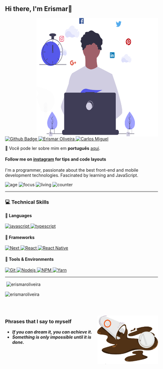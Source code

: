 ## Hi there, I'm Erismar👋

<img
	src="https://github.com/erismaroliveira/erismaroliveira/blob/main/ativos/dev_productivit.svg?raw=true"
	width="400px"
	height="390px"
	align="right"
/>

<!--
[![Site Badge](https://img.shields.io/badge/%20-site%20pessoal-blueviolet)](https://site/)
-->
<a href="https://github.com/erismaroliveira">
      <img alt="Github Badge" src="https://img.shields.io/badge/-Github-5659EB?style=for-the-badge&logo=Github&logoColor=white&link=https://github.com/erismaroliveira" />
</a>
<a href="https://www.linkedin.com/in/erismar-oliveirapro">
      <img alt="Erismar Oliveira" src="https://img.shields.io/badge/-Erismar%20Oliveira-5659EB?style=for-the-badge&logo=Linkedin&logoColor=white" />
</a>
<a href="mailto:erismar.consultoria@gmail.com">
      <img alt="Carlos Miguel" src="https://img.shields.io/badge/-Gmail-5659EB?style=for-the-badge&logo=Gmail&logoColor=white&link=mailto:erismar.consultoria@gmail.com" />
</a>


🔡 Você pode ler sobre mim em <b>português</b> [aqui](https://github.com/erismaroliveira/erismaroliveira/blob/master/README.pt-br.md).

#### Follow me on [instagram](https://www.instagram.com/erismardev/) for tips and code layouts

I'm a programmer, passionate about the best front-end and mobile development technologies. Fascinated by learning and JavaScript.

![age](https://img.shields.io/badge/age-27-blue)
![focus](https://img.shields.io/badge/focus-FullStack-brightgreen)
![living](https://img.shields.io/badge/living-Brazil-3c9)
![counter](https://visitor-badge.laobi.icu/badge?page_id=erismaroliveira.visitor-badge)

---

### :computer: Technical Skills

####  :speech_balloon: Languages

<!--
<img
	src="https://github.com/erismaroliveira/erismaroliveira/blob/main/ativos/product_iteration.svg?raw=true"
	width="400px"
	height="390px"
	align="right"
/>
-->
<a href="#">
      <img alt="javascript" src="https://img.shields.io/badge/JavaScript-F7DF1E.svg?style=for-the-badge&logo=javascript&logoColor=white" />
</a>
<a href="#">
      <img alt="typescript" src="https://img.shields.io/badge/typescript-1E84D0.svg?style=for-the-badge&logo=typescript&logoColor=white" />
</a>

#### :hammer: Frameworks

<a href="#">
      <img alt="Next" src="https://img.shields.io/badge/next-333.svg?style=for-the-badge&logo=next.js&logoColor=white" />
</a>
<a href="#">
      <img alt="React" src="https://img.shields.io/badge/react-36B2C8.svg?style=for-the-badge&logo=react&logoColor=white" />
</a>
<a href="#">
      <img alt="React Native" src="https://img.shields.io/badge/react Native-00D2F8.svg?style=for-the-badge&logo=react&logoColor=white" />
</a>


#### :wrench: Tools & Environments

<a href="#">
      <img alt="Git" src="https://img.shields.io/badge/Git-F05032.svg?style=for-the-badge&logo=git&logoColor=white" />
</a>
<a href="#">
      <img alt="Nodejs" src="https://img.shields.io/badge/node-339933.svg?style=for-the-badge&logo=node.js&logoColor=white" />
</a>
<a href="#">
      <img alt="NPM" src="https://img.shields.io/badge/NPM-CB3837.svg?style=for-the-badge&logo=npm&logoColor=white" />
</a>
<a href="#">
      <img alt="Yarn" src="https://img.shields.io/badge/Yarn-2C8EBB.svg?style=for-the-badge&logo=yarn&logoColor=white" />
</a>

---

<p>&nbsp;<img align="center" src="https://github-readme-stats.vercel.app/api?username=erismaroliveira&show_icons=true&locale=en" alt="erismaroliveira" /></p>

<p><img align="center" src="https://github-readme-streak-stats.herokuapp.com/?user=erismaroliveira&" alt="erismaroliveira" /></p>
</br>
</br>

<img
	src="https://github.com/erismaroliveira/erismaroliveira/blob/main/ativos/adornment-5.png?raw=true"
	width="200px"
	height="160px"
	align="right"
/>

### Phrases that I say to myself

 - ***If you can dream it, you can achieve it.***
 - ***Something is only impossible until it is done.***

